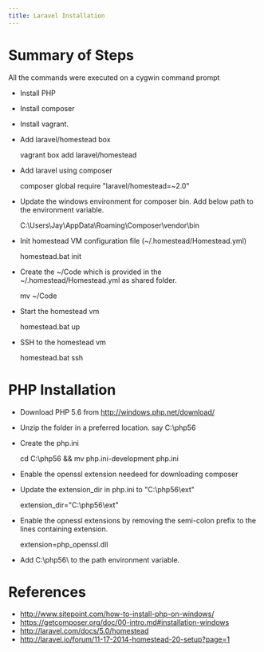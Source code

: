 ```yaml
---
title: Laravel Installation
---
```



# Summary of Steps

All the commands were executed on a cygwin command prompt

- Install PHP
- Install composer
- Install vagrant.
- Add laravel/homestead box

    vagrant box add laravel/homestead

- Add laravel using composer

    composer global require "laravel/homestead=~2.0"

- Update the windows environment for composer bin. Add below path to the environment variable.

    C:\Users\Jay\AppData\Roaming\Composer\vendor\bin

- Init homestead VM configuration file (~/.homestead/Homestead.yml)

    homestead.bat init

- Create the ~/Code which is provided in the ~/.homestead/Homestead.yml as shared folder.

    mv ~/Code
    
- Start the homestead vm

    homestead.bat up
    
- SSH to the homestead vm

    homestead.bat ssh

# PHP Installation

- Download PHP 5.6 from <http://windows.php.net/download/>
- Unzip the folder in a preferred location. say C:\php56
- Create the php.ini

    cd C:\php56 && mv php.ini-development php.ini

- Enable the openssl extension needeed for downloading composer
- Update the extension_dir in php.ini to "C:\php56\ext"

    extension_dir="C:\php56\ext"

- Enable the opnessl extensions by removing the semi-colon prefix to the lines
  containing extension. 

    extension=php_openssl.dll

- Add C:\php56\ to the path environment variable.

# References

- <http://www.sitepoint.com/how-to-install-php-on-windows/>
- <https://getcomposer.org/doc/00-intro.md#installation-windows>
- <http://laravel.com/docs/5.0/homestead>
- <http://laravel.io/forum/11-17-2014-homestead-20-setup?page=1>
